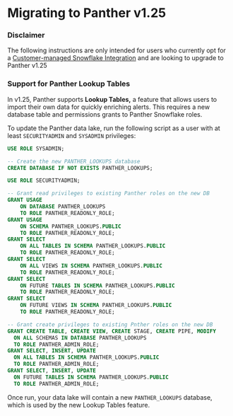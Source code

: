 # Migrating to Panther v1.25

### Disclaimer

The following instructions are only intended for users who currently opt for a [Customer-managed Snowflake Integration](./#legacy-snowflake-configuration-deprecated) and are looking to upgrade to Panther v1.25

### Support for Panther Lookup Tables

In v1.25, Panther supports **Lookup Tables,** a feature that allows users to import their own data for quickly enriching alerts. This requires a new database table and permissions grants to Panther Snowflake roles.

To update the Panther data lake, run the following script as a user with at least `SECURITYADMIN` and `SYSADMIN` privileges:

```sql
USE ROLE SYSADMIN;

-- Create the new PANTHER_LOOKUPS database
CREATE DATABASE IF NOT EXISTS PANTHER_LOOKUPS;

USE ROLE SECURITYADMIN;

-- Grant read privileges to existing Panther roles on the new DB
GRANT USAGE 
	ON DATABASE PANTHER_LOOKUPS 
	TO ROLE PANTHER_READONLY_ROLE;
GRANT USAGE 
	ON SCHEMA PANTHER_LOOKUPS.PUBLIC 
	TO ROLE PANTHER_READONLY_ROLE;
GRANT SELECT 
	ON ALL TABLES IN SCHEMA PANTHER_LOOKUPS.PUBLIC 
	TO ROLE PANTHER_READONLY_ROLE;
GRANT SELECT 
	ON ALL VIEWS IN SCHEMA PANTHER_LOOKUPS.PUBLIC 
	TO ROLE PANTHER_READONLY_ROLE;
GRANT SELECT 
	ON FUTURE TABLES IN SCHEMA PANTHER_LOOKUPS.PUBLIC 
	TO ROLE PANTHER_READONLY_ROLE;
GRANT SELECT 
	ON FUTURE VIEWS IN SCHEMA PANTHER_LOOKUPS.PUBLIC 
	TO ROLE PANTHER_READONLY_ROLE;

-- Grant create privileges to existing Pnther roles on the new DB
GRANT CREATE TABLE, CREATE VIEW, CREATE STAGE, CREATE PIPE, MODIFY 
  ON ALL SCHEMAS IN DATABASE PANTHER_LOOKUPS 
  TO ROLE PANTHER_ADMIN_ROLE;
GRANT SELECT, INSERT, UPDATE 
  ON ALL TABLES IN SCHEMA PANTHER_LOOKUPS.PUBLIC 
  TO ROLE PANTHER_ADMIN_ROLE;
GRANT SELECT, INSERT, UPDATE 
  ON FUTURE TABLES IN SCHEMA PANTHER_LOOKUPS.PUBLIC 
  TO ROLE PANTHER_ADMIN_ROLE;
```

Once run, your data lake will contain a new `PANTHER_LOOKUPS` database, which is used by the new Lookup Tables feature.
